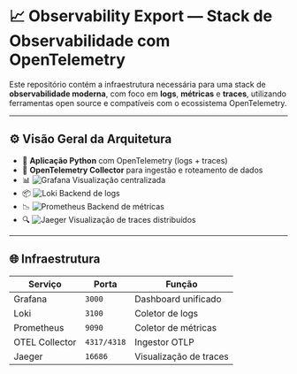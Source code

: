 # 📈 Observability Export — Stack de Observabilidade com OpenTelemetry

Este repositório contém a infraestrutura necessária para uma stack de **observabilidade moderna**, com foco em **logs**, **métricas** e **traces**, utilizando ferramentas open source e compatíveis com o ecossistema OpenTelemetry.

---
## ⚙️ Visão Geral da Arquitetura

- 🐍 **Aplicação Python** com OpenTelemetry (logs + traces)
- 🚛 **OpenTelemetry Collector** para ingestão e roteamento de dados
- 📊 ![Grafana](https://img.shields.io/badge/Grafana-3000-orange?logo=grafana&logoColor=white) Visualização centralizada
- 📦 ![Loki](https://img.shields.io/badge/Loki-3100-green?logo=loki&logoColor=white) Backend de logs
- 📉 ![Prometheus](https://img.shields.io/badge/Prometheus-9090-red?logo=prometheus&logoColor=white) Backend de métricas
- 🔍 ![Jaeger](https://img.shields.io/badge/Jaeger-16686-blue?logo=jaeger&logoColor=white) Visualização de traces distribuídos

---
## 🌐 Infraestrutura

| Serviço         | Porta  | Função                     |
|-----------------|--------|----------------------------|
| Grafana         | `3000` | Dashboard unificado        |
| Loki            | `3100` | Coletor de logs            |
| Prometheus      | `9090` | Coletor de métricas        |
| OTEL Collector  | `4317/4318` | Ingestor OTLP         |
| Jaeger          | `16686` | Visualização de traces     |



